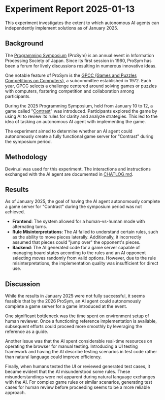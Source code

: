 # Experiment Report 2025-01-13

This experiment investigates the extent to which autonomous AI agents can independently implement solutions as of January 2025.

## Background  
The [Programming Symposium](https://prosym.org/66/) (ProSym) is an annual event in Information Processing Society of Japan. Since its first session in 1960, ProSym has been a forum for lively discussions resulting in numerous innovative ideas.  

One notable feature of ProSym is the [GPCC (Games and Puzzles Competitions on Computers)](https://prosym.org/gpcc/), a subcommittee established in 1972. Each year, GPCC selects a challenge centered around solving games or puzzles with computers, fostering competition and collaboration among participants.

During the 2025 Programming Symposium, held from January 10 to 12, a game called "[Contrast](https://029products-contrast.studio.site/)" was introduced. Participants explored the game by using AI to review its rules for clarity and analyze strategies. This led to the idea of tasking an autonomous AI agent with implementing the game.  

The experiment aimed to determine whether an AI agent could autonomously create a fully functional game server for "Contrast" during the symposium period.

## Methodology  
Devin.ai was used for this experiment. The interactions and instructions exchanged with the AI agent are documented in [CHATLOG.md](CHATLOG.md).

## Results  
As of January 2025, the goal of having the AI agent autonomously complete a game server for "Contrast" during the symposium period was not achieved.  
- **Frontend**: The system allowed for a human-vs-human mode with alternating turns.  
- **Rule Misinterpretations**: The AI failed to understand certain rules, such as the ability to move pieces laterally. Additionally, it incorrectly assumed that pieces could "jump over" the opponent's pieces.  
- **Backend**: The AI generated code for a game server capable of managing board states according to the rules and an AI opponent selecting moves randomly from valid options. However, due to the rule misinterpretations, the implementation quality was insufficient for direct use.  

## Discussion  
While the results in January 2025 were not fully successful, it seems feasible that by the 2026 ProSym, an AI agent could autonomously complete a game server for a game introduced at the event.  

One significant bottleneck was the time spent on environment setup of human reviewer. Once a functioning reference implementation is available, subsequent efforts could proceed more smoothly by leveraging the reference as a guide.  

Another issue was that the AI spent considerable real-time resources on operating the browser for manual testing. Introducing a UI testing framework and having the AI describe testing scenarios in test code rather than natural language could improve efficiency.  

Finally, when humans tested the UI or reviewed generated test cases, it became evident that the AI misunderstood some rules. These misunderstandings were not apparent during natural language exchanges with the AI. For complex game rules or similar scenarios, generating test cases for human review before proceeding seems to be a more reliable approach.
